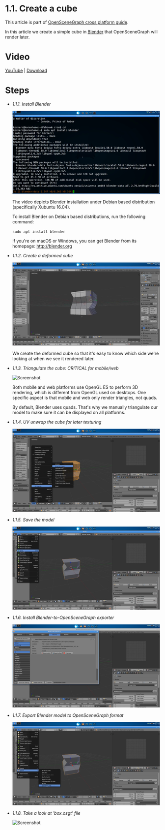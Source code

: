 1.1. Create a cube
==================

This article is part of [OpenSceneGraph cross platform guide](..).

In this article we create a simple cube in [Blender](http://blender.org) that
OpenSceneGraph will render later.

Video
=====

[YouTube](https://youtu.be/A2AvLLgJq18) | [Download](video.mp4)

Steps
=======

* *1.1.1. Install Blender*

  ![Screenshot](readme_files/1.1.1.install_blender.png)

  The video depicts Blender installation under Debian based distribution
  (specifically Xubuntu 16.04).

  To install Blender on Debian based distributions, run the following command:

  `sudo apt install blender`

  If you're on macOS or Windows, you can get Blender from its homepage: http://blender.org

* *1.1.2. Create a deformed cube*

  ![Screenshot](readme_files/1.1.2.create_deformed_cube.png)

  We create the deformed cube so that it's easy to know which side we're looking
  at when we see it rendered later.

* *1.1.3. Triangulate the cube: CRITICAL for mobile/web*

  ![Screenshot](readme_files/1.1.3.tringulate.png)

  Both mobile and web platforms use OpenGL ES to perform 3D rendering,
  which is different from OpenGL used on desktops. One specific aspect
  is that mobile and web only render triangles, not quads.

  By default, Blender uses quads. That's why we manually triangulate
  our model to make sure it can be displayed on all platforms.

* *1.1.4. UV unwrap the cube for later texturing*

  ![Screenshot](readme_files/1.1.4.uv_unwrap.png)

* *1.1.5. Save the model*

  ![Screenshot](readme_files/1.1.5.save.png)

* *1.1.6. Install Blender-to-OpenSceneGraph exporter*

  ![Screenshot](readme_files/1.1.6.install_exporter.png)

* *1.1.7. Export Blender model to OpenSceneGraph format*

  ![Screenshot](readme_files/1.1.7.export.png)

* *1.1.8. Take a look at 'box.osgt' file*

  ![Screenshot](readme_files/1.1.7.box_osgt.png)

